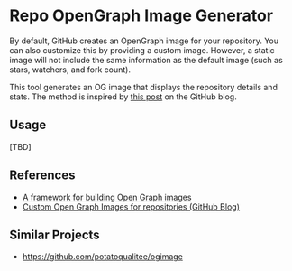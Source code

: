 # Repo OpenGraph Image Generator

By default, GitHub creates an OpenGraph image for your repository. You can also customize this by providing a custom image. However, a static image will not include the same information as the default image (such as stars, watchers, and fork count).

This tool generates an OG image that displays the repository details and stats. The method is inspired by [this post](https://github.blog/open-source/git/framework-building-open-graph-images/) on the GitHub blog.

## Usage

[TBD]

## References

- [A framework for building Open Graph images](https://github.blog/open-source/git/framework-building-open-graph-images/)
- [Custom Open Graph Images for repositories (GitHub Blog)](https://github.blog/news-insights/product-news/custom-open-graph-images-for-repositories/)

## Similar Projects

- https://github.com/potatoqualitee/ogimage